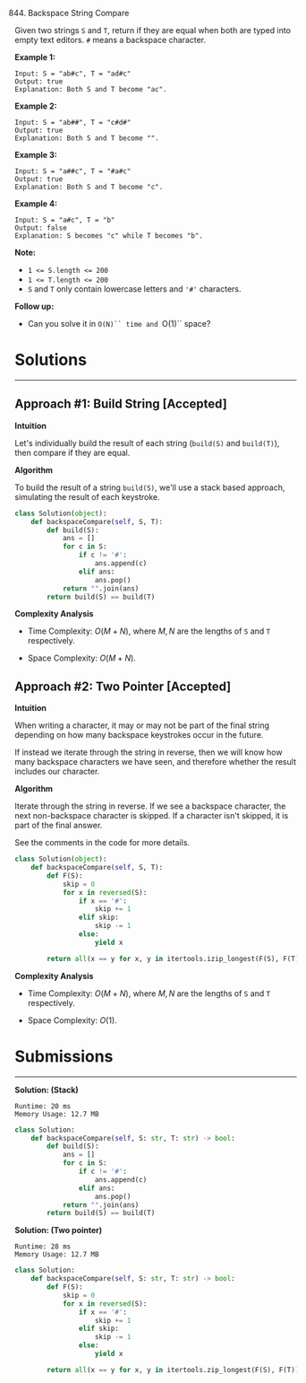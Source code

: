 844. Backspace String Compare

Given two strings `S` and `T`, return if they are equal when both are typed into empty text editors. `#` means a backspace character.

**Example 1:**
```
Input: S = "ab#c", T = "ad#c"
Output: true
Explanation: Both S and T become "ac".
```

**Example 2:**
```
Input: S = "ab##", T = "c#d#"
Output: true
Explanation: Both S and T become "".
```

**Example 3:**
```
Input: S = "a##c", T = "#a#c"
Output: true
Explanation: Both S and T become "c".
```

**Example 4:**
```
Input: S = "a#c", T = "b"
Output: false
Explanation: S becomes "c" while T becomes "b".
```

**Note:**

* `1 <= S.length <= 200`
* `1 <= T.length <= 200`
* `S` and `T` only contain lowercase letters and `'#'` characters.

**Follow up:**

* Can you solve it in `O(N)`` time and `O(1)`` space?

# Solutions
---
## Approach #1: Build String [Accepted]
**Intuition**

Let's individually build the result of each string (`build(S)` and `build(T)`), then compare if they are equal.

**Algorithm**

To build the result of a string `build(S)`, we'll use a stack based approach, simulating the result of each keystroke.

```python
class Solution(object):
    def backspaceCompare(self, S, T):
        def build(S):
            ans = []
            for c in S:
                if c != '#':
                    ans.append(c)
                elif ans:
                    ans.pop()
            return "".join(ans)
        return build(S) == build(T)
```

**Complexity Analysis**

* Time Complexity: $O(M + N)$, where $M, N$ are the lengths of `S` and `T` respectively.

* Space Complexity: $O(M + N)$.

## Approach #2: Two Pointer [Accepted]
**Intuition**

When writing a character, it may or may not be part of the final string depending on how many backspace keystrokes occur in the future.

If instead we iterate through the string in reverse, then we will know how many backspace characters we have seen, and therefore whether the result includes our character.

**Algorithm**

Iterate through the string in reverse. If we see a backspace character, the next non-backspace character is skipped. If a character isn't skipped, it is part of the final answer.

See the comments in the code for more details.

```python
class Solution(object):
    def backspaceCompare(self, S, T):
        def F(S):
            skip = 0
            for x in reversed(S):
                if x == '#':
                    skip += 1
                elif skip:
                    skip -= 1
                else:
                    yield x

        return all(x == y for x, y in itertools.izip_longest(F(S), F(T)))
```

**Complexity Analysis**

* Time Complexity: $O(M + N)$, where $M, N$ are the lengths of `S` and `T` respectively.

* Space Complexity: $O(1)$.

# Submissions
---
**Solution: (Stack)**
```
Runtime: 20 ms
Memory Usage: 12.7 MB
```
```python
class Solution:
    def backspaceCompare(self, S: str, T: str) -> bool:
        def build(S):
            ans = []
            for c in S:
                if c != '#':
                    ans.append(c)
                elif ans:
                    ans.pop()
            return "".join(ans)
        return build(S) == build(T)
```

**Solution: (Two pointer)**
```
Runtime: 28 ms
Memory Usage: 12.7 MB
```
```python
class Solution:
    def backspaceCompare(self, S: str, T: str) -> bool:
        def F(S):
            skip = 0
            for x in reversed(S):
                if x == '#':
                    skip += 1
                elif skip:
                    skip -= 1
                else:
                    yield x

        return all(x == y for x, y in itertools.zip_longest(F(S), F(T)))
```